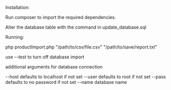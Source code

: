 Installation:

Run composer to import the required dependencies.

Alter the database table with the command in update_database.sql

Running:

php productImport.php "/path/to/csv/file.csv" "/path/to/save/report.txt"

use --test to turn off database import 

additional arguments for database connection

--host defaults to localhost if not set
--user defaults to root if not set
--pass defaults to no password if not set
--name database name